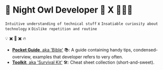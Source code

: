 # 🌃 Night Owl Developer 🦉 X 👨🏼‍💻

`Intuitive understanding of technical stuff` x `Insatiable curiosity about technology` x `Dislike repetition and routine`

💡 ✖️ 🧐 ✖️ 🔥

- [**Pocket Guide**, aka 'Bible'](./pocket-guide/) 📚: A guide containing handy tips, condensed-overview, examples that developer refers to very often.
- [**Toolkit**, aka 'Survival Kit'](./cheatsheets/) 🛠️: Cheat sheet collection (short-and-sweet).
